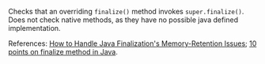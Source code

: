Checks that an overriding `finalize()` method invokes
`super.finalize()`. Does not check native methods, as they have no
possible java defined implementation.

References: [How to Handle Java Finalization's Memory-Retention
Issues](https://www.oracle.com/technical-resources/articles/javase/finalization.html);
[10 points on finalize method in
Java](https://javarevisited.blogspot.com/2012/03/finalize-method-in-java-tutorial.html).
